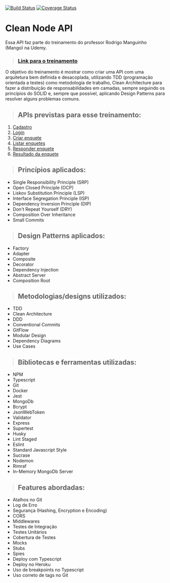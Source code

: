 [![Build Status](https://app.travis-ci.com/Borreli/clean_node_api.svg?branch=master)](https://app.travis-ci.com/Borreli/clean_node_api)
[![Coverage Status](https://coveralls.io/repos/github/Borreli/clean_node_api/badge.svg?branch=master)](https://coveralls.io/github/Borreli/clean_node_api?branch=master)

# **Clean Node API**

Essa API faz parte do treinamento do professor Rodrigo Manguinho (Mango) na Udemy.

> ### [Link para o treinamento](https://www.udemy.com/course/tdd-com-mango/?referralCode=B53CE5CA2B9AFA5A6FA1)

O objetivo do treinamento é mostrar como criar uma API com uma arquitetura bem definida e desacoplada, utilizando TDD (programação orientada a testes) como metodologia de trabalho, Clean Architecture para fazer a distribuição de responsabilidades em camadas, sempre seguindo os princípios do SOLID e, sempre que possível, aplicando Design Patterns para resolver alguns problemas comuns.

> ## APIs previstas para esse treinamento:

1. [Cadastro](./requirements/signup.md)
1. [Login](./requirements/login.md)
1. [Criar enquete](./requirements/add-survey.md)
1. [Listar enquetes](./requirements/surveys.md)
1. [Responder enquete](./requirements/add-survey-result.md)
1. [Resultado da enquete](./requirements/survey-result.md)

> ## Princípios aplicados:
* Single Responsibility Principle (SRP)
* Open Closed Principle (OCP)
* Liskov Substitution Principle (LSP)
* Interface Segregation Principle (ISP)
* Dependency Inversion Principle (DIP)
* Don't Repeat Yourself (DRY)
* Composition Over Inheritance
* Small Commits

> ## Design Patterns aplicados:
* Factory
* Adapter
* Composite
* Decorator
* Dependency Injection
* Abstract Server
* Composition Root

> ## Metodologias/designs utilizados:
* TDD
* Clean Architecture
* DDD
* Conventional Commits
* GitFlow
* Modular Design
* Dependency Diagrams
* Use Cases

> ## Bibliotecas e ferramentas utilizadas:
* NPM
* Typescript
* Git
* Docker
* Jest
* MongoDb
* Bcrypt
* JsonWebToken
* Validator
* Express
* Supertest
* Husky
* Lint Staged
* Eslint
* Standard Javascript Style
* Sucrase
* Nodemon
* Rimraf
* In-Memory MongoDb Server

> ## Features abordadas:
* Atalhos no Git
* Log de Erro
* Segurança (Hashing, Encryption e Encoding)
* CORS
* Middlewares
* Testes de Integração
* Testes Unitários
* Cobertura de Testes
* Mocks
* Stubs
* Spies
* Deploy com Typescript
* Deploy no Heroku
* Uso de breakpoints no Typescript
* Uso correto de tags no Git